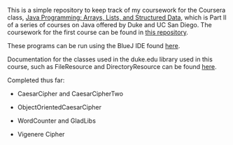 This is a simple repository to keep track of my coursework for the Coursera class, [Java Programming: Arrays, Lists, and Structured Data](https://www.dukelearntoprogram.com/course3/index.php), which is Part II of a series of courses on Java offered by Duke and UC San Diego.  The coursework for the first course can be found in [this repository](https://github.com/ZalmanKelber/Java-Coursework).

These programs can be run using the BlueJ IDE found [here](https://www.dukelearntoprogram.com/downloads/bluej.php?course=2).

Documentation for the classes used in the duke.edu library used in this course, such as FileResource and DirectoryResource can be found [here](https://www.dukelearntoprogram.com/course2/doc/).

Completed thus far:

* CaesarCipher and CaesarCipherTwo

* ObjectOrientedCaesarCipher

* WordCounter and GladLibs

* Vigenere Cipher
